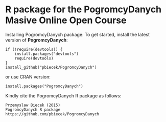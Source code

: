 R package for the PogromcyDanych Masive Online Open Course
==========================================================

Installing PogromcyDanych package:
To get started, install the latest version of **PogromcyDanych**:
```{Ruby}
if (!require(devtools)) {
    install.packages("devtools")
    require(devtools)
}
install_github("pbiecek/PogromcyDanych")
```

or use CRAN version:

```{Ruby}
install.packages("PogromcyDanych")
```

Kindly cite the PogromcyDanych R package as follows:
```
Przemyslaw Biecek (2015)
PogromcyDanych R package
https://github.com/pbiecek/PogromcyDanych
```
